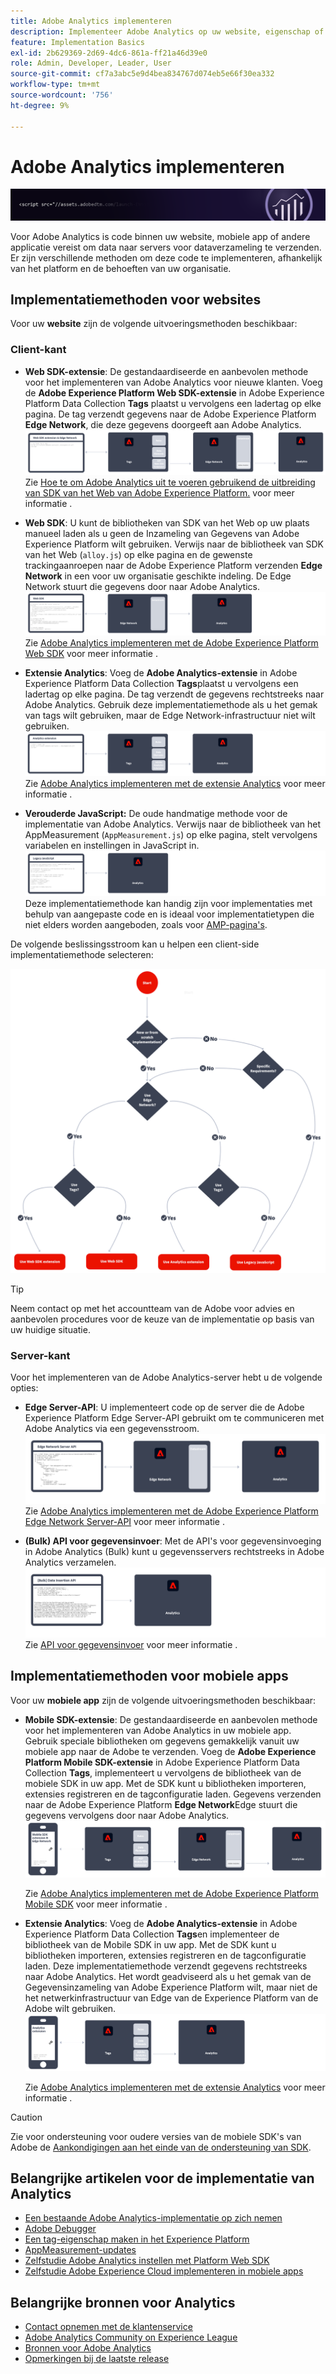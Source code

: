 ```yaml
---
title: Adobe Analytics implementeren
description: Implementeer Adobe Analytics op uw website, eigenschap of applicatie.
feature: Implementation Basics
exl-id: 2b629369-2d69-4dc6-861a-ff21a46d39e0
role: Admin, Developer, Leader, User
source-git-commit: cf7a3abc5e9d4bea834767d074eb5e66f30ea332
workflow-type: tm+mt
source-wordcount: '756'
ht-degree: 9%

---
```


# Adobe Analytics implementeren

![Banner](../../assets/doc_banner_implement.png)

Voor Adobe Analytics is code binnen uw website, mobiele app of andere applicatie vereist om data naar servers voor dataverzameling te verzenden. Er zijn verschillende methoden om deze code te implementeren, afhankelijk van het platform en de behoeften van uw organisatie.

## Implementatiemethoden voor websites

Voor uw **website** zijn de volgende uitvoeringsmethoden beschikbaar:

### Client-kant

* **Web SDK-extensie**: De gestandaardiseerde en aanbevolen methode voor het implementeren van Adobe Analytics voor nieuwe klanten. Voeg de **Adobe Experience Platform Web SDK-extensie** in Adobe Experience Platform Data Collection **Tags** plaatst u vervolgens een ladertag op elke pagina. De tag verzendt gegevens naar de Adobe Experience Platform **Edge Network**, die deze gegevens doorgeeft aan Adobe Analytics.
  ![Web SDK-extensie](./assets/websdk-extension-implementation.png)
Zie [Hoe te om Adobe Analytics uit te voeren gebruikend de uitbreiding van SDK van het Web van Adobe Experience Platform.](./aep-edge/overview.md) voor meer informatie .

* **Web SDK**: U kunt de bibliotheken van SDK van het Web op uw plaats manueel laden als u geen de Inzameling van Gegevens van Adobe Experience Platform wilt gebruiken. Verwijs naar de bibliotheek van SDK van het Web (`alloy.js`) op elke pagina en de gewenste trackingaanroepen naar de Adobe Experience Platform verzenden **Edge Network** in een voor uw organisatie geschikte indeling. De Edge Network stuurt die gegevens door naar Adobe Analytics.
  ![Web SDK](./assets/websdk-implementation.png)
Zie [Adobe Analytics implementeren met de Adobe Experience Platform Web SDK](./aep-edge/overview.md) voor meer informatie .

* **Extensie Analytics**: Voeg de **Adobe Analytics-extensie** in Adobe Experience Platform Data Collection **Tags**&#x200B;plaatst u vervolgens een ladertag op elke pagina. De tag verzendt de gegevens rechtstreeks naar Adobe Analytics. Gebruik deze implementatiemethode als u het gemak van tags wilt gebruiken, maar de Edge Network-infrastructuur niet wilt gebruiken.
  ![Adobe Analytics-extensie](./assets/analytics-extension-implementation.png)
Zie [Adobe Analytics implementeren met de extensie Analytics](launch/overview.md) voor meer informatie .

* **Verouderde JavaScript:** De oude handmatige methode voor de implementatie van Adobe Analytics. Verwijs naar de bibliotheek van het AppMeasurement (`AppMeasurement.js`) op elke pagina, stelt vervolgens variabelen en instellingen in JavaScript in.
  ![Adobe Analytics implementeren met behulp van Legacy JavaScript](./assets/appmeasurement-implementation.png)
Deze implementatiemethode kan handig zijn voor implementaties met behulp van aangepaste code en is ideaal voor implementatietypen die niet elders worden aangeboden, zoals voor [AMP-pagina&#39;s](other/amp.md).

De volgende beslissingsstroom kan u helpen een client-side implementatiemethode selecteren:

![Een beslissingsstructuur voor het selecteren van een implementatiemethode, zoals beschreven in deze sectie.](./assets/decision-tree.png)


>[!TIP]
>
>Neem contact op met het accountteam van de Adobe voor advies en aanbevolen procedures voor de keuze van de implementatie op basis van uw huidige situatie.

### Server-kant

Voor het implementeren van de Adobe Analytics-server hebt u de volgende opties:

* **Edge Server-API**: U implementeert code op de server die de Adobe Experience Platform Edge Server-API gebruikt om te communiceren met Adobe Analytics via een gegevensstroom.
  ![Implementatie op de server](assets/edge-network-server-api.svg)
Zie [Adobe Analytics implementeren met de Adobe Experience Platform Edge Network Server-API](/help/implement/aep-edge/server-api/overview.md) voor meer informatie .

* **(Bulk) API voor gegevensinvoer**: Met de API&#39;s voor gegevensinvoeging in Adobe Analytics (Bulk) kunt u gegevensservers rechtstreeks in Adobe Analytics verzamelen.
  ![API&#39;s voor gegevensinvoeging](assets/analytics-apis.png)
Zie [API voor gegevensinvoer](../import/c-data-insertion-api/c-data-insertion-api.md) voor meer informatie .

## Implementatiemethoden voor mobiele apps

Voor uw **mobiele app** zijn de volgende uitvoeringsmethoden beschikbaar:

* **Mobile SDK-extensie**: De gestandaardiseerde en aanbevolen methode voor het implementeren van Adobe Analytics in uw mobiele app. Gebruik speciale bibliotheken om gegevens gemakkelijk vanuit uw mobiele app naar de Adobe te verzenden. Voeg de **Adobe Experience Platform Mobile SDK-extensie** in Adobe Experience Platform Data Collection **Tags**, implementeert u vervolgens de bibliotheek van de mobiele SDK in uw app. Met de SDK kunt u bibliotheken importeren, extensies registreren en de tagconfiguratie laden. Gegevens verzenden naar de Adobe Experience Platform **Edge Network**&#x200B;Edge stuurt die gegevens vervolgens door naar Adobe Analytics.
  ![Mobile SDK-extensie](./assets/mobilesdk-extension.png)

  Zie [Adobe Analytics implementeren met de Adobe Experience Platform Mobile SDK](../implement/aep-edge/mobile-sdk/overview.md) voor meer informatie .

* **Extensie Analytics**: Voeg de **Adobe Analytics-extensie** in Adobe Experience Platform Data Collection **Tags**&#x200B;en implementeer de bibliotheek van de Mobile SDK in uw app. Met de SDK kunt u bibliotheken importeren, extensies registreren en de tagconfiguratie laden. Deze implementatiemethode verzendt gegevens rechtstreeks naar Adobe Analytics. Het wordt geadviseerd als u het gemak van de Gegevensinzameling van Adobe Experience Platform wilt, maar niet de het netwerkinfrastructuur van Edge van de Experience Platform van de Adobe wilt gebruiken.
  ![Extensie Analytics](./assets/mobilesdk-analytics-extension.png)

  Zie [Adobe Analytics implementeren met de extensie Analytics](../implement/aep-edge/mobile-sdk/overview.md) voor meer informatie .


>[!CAUTION]
>
>Zie voor ondersteuning voor oudere versies van de mobiele SDK&#39;s van Adobe de [Aankondigingen aan het einde van de ondersteuning van SDK](https://developer.adobe.com/client-sdks/resources/sdks-end-of-support/).

## Belangrijke artikelen voor de implementatie van Analytics

* [Een bestaande Adobe Analytics-implementatie op zich nemen](/help/implement/prepare/existing-implementation.md)
* [Adobe Debugger](validate/debugger.md)
* [Een tag-eigenschap maken in het Experience Platform](launch/create-analytics-property.md)
* [AppMeasurement-updates](appmeasurement-updates.md)
* [Zelfstudie Adobe Analytics instellen met Platform Web SDK](https://experienceleague.adobe.com/docs/platform-learn/implement-web-sdk/applications-setup/setup-analytics.html)
* [Zelfstudie Adobe Experience Cloud implementeren in mobiele apps](https://experienceleague.adobe.com/docs/platform-learn/implement-mobile-sdk/overview.html)


## Belangrijke bronnen voor Analytics

* [Contact opnemen met de klantenservice](https://experienceleague.adobe.com/?support-solution=Analytics&amp;lang=nl#support)
* [Adobe Analytics Community on Experience League](https://experienceleaguecommunities.adobe.com/t5/adobe-analytics/ct-p/adobe-analytics-community)
* [Bronnen voor Adobe Analytics](https://experienceleaguecommunities.adobe.com/t5/adobe-analytics-discussions/adobe-analytics-resources/m-p/276666)
* [Opmerkingen bij de laatste release](../release-notes/latest.md)
